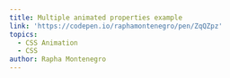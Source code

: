 ```yaml
---
title: Multiple animated properties example
link: 'https://codepen.io/raphamontenegro/pen/ZqQZpz'
topics:
  - CSS Animation
  - CSS
author: Rapha Montenegro
---
```



